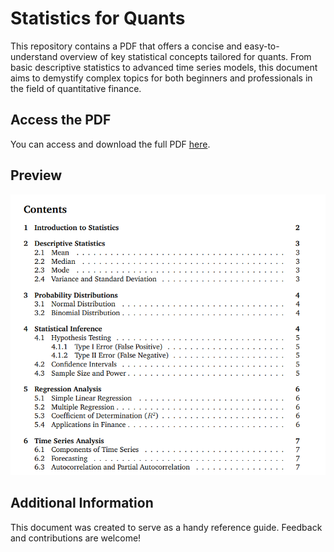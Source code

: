 
# Statistics for Quants

This repository contains a PDF that offers a concise and easy-to-understand overview of key statistical concepts tailored for quants. From basic descriptive statistics to advanced time series models, this document aims to demystify complex topics for both beginners and professionals in the field of quantitative finance.

## Access the PDF

You can access and download the full PDF [here](./statistics_for_quants.pdf).

## Preview

![Preview of the PDF](./Statistics.png)


## Additional Information

This document was created to serve as a handy reference guide. Feedback and contributions are welcome!
